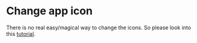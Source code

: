 # Change app icon

There is no real easy/magical way to change the icons. So please look into this [tutorial](https://medium.com/better-programming/react-native-add-app-icons-and-launch-screens-onto-ios-and-android-apps-3bfbc20b7d4c).


